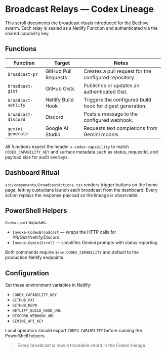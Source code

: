 # Broadcast Relays — Codex Lineage

This scroll documents the broadcast rituals introduced for the Beehive swarm. Each relay is sealed as a Netlify Function and authenticated via the shared capability key.

## Functions

| Function | Target | Notes |
| --- | --- | --- |
| `broadcast-pr` | GitHub Pull Requests | Creates a pull request for the configured repository. |
| `broadcast-gist` | GitHub Gists | Publishes or updates an authenticated Gist. |
| `broadcast-netlify` | Netlify Build Hook | Triggers the configured build hook for digest generation. |
| `broadcast-discord` | Discord | Posts a message to the configured webhook. |
| `gemini-generate` | Google AI Studio | Requests text completions from Gemini models. |

All functions expect the header `x-codex-capability` to match `CODEX_CAPABILITY_KEY` and surface metadata such as status, requestId, and payload size for audit overlays.

## Dashboard Ritual

`src/components/BroadcastActions.tsx` renders trigger buttons on the home page, letting custodians launch each broadcast from the dashboard. Every action replays the response payload so the lineage is observable.

## PowerShell Helpers

`Codex.psm1` exposes:

- `Invoke-CodexBroadcast` — wraps the HTTP calls for PR/Gist/Netlify/Discord.
- `Invoke-GeminiScroll` — simplifies Gemini prompts with status reporting.

Both commands require `$env:CODEX_CAPABILITY` and default to the production Netlify endpoints.

## Configuration

Set these environment variables in Netlify:

- `CODEX_CAPABILITY_KEY`
- `GITHUB_PAT`
- `GITHUB_REPO`
- `NETLIFY_BUILD_HOOK_URL`
- `DISCORD_WEBHOOK_URL`
- `GEMINI_API_KEY`

Local operators should export `CODEX_CAPABILITY` before running the PowerShell helpers.

> Every broadcast is now a traceable chord in the Codex lineage.
